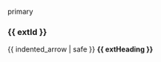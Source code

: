 <variable name="extStyle">primary</variable>

### <span class="badge badge-pill badge-{{ extStyle }}">{{ extId }}</span>
{{ indented_arrow | safe }} **{{ extHeading }}**</span>
